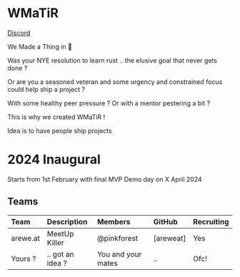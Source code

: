 # WMaTiR

[Discord](https://discord.gg/pW35BNSBeV)

We Made a Thing in 🦀

Was your NYE resolution to learn rust .. the elusive goal that never gets done ?

Or are you a seasoned veteran and some urgency and constrained focus could help ship a project ?

With some healthy peer pressure ? Or with a mentor pestering a bit ?

This is why we created WMaTiR !

Idea is to have people ship projects 

# 2024 Inaugural

Starts from 1st February with final MVP Demo day on X April 2024

## Teams

| Team     | Description      | Members            | GitHub    | Recruiting |
| :--      | :--              | :--                | :--       | :--        |
| arewe.at | MeetUp Killer    | @pinkforest        | [areweat] | Yes        |
| Yours ?  | .. got an idea ? | You and your mates | ..        | Ofc!       |
